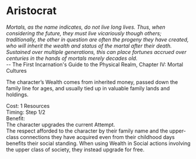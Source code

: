 # Aristocrat

*Mortals, as the name indicates, do not live long lives. Thus, when considering the future, they must live vicariously though others; traditionally, the other in question are often the progeny they have created, who will inherit the wealth and status of the martal after their death. Sustained over multiple generations, this can place fortunes accrued over centuries in the hands of mortals merely decades old.*  
-- The First Incarnation's Guide to the Physical Realm, Chapter IV: Mortal Cultures

The character’s Wealth comes from inherited money, passed down the family line for ages, and usually tied up in valuable family lands and holdings.

Cost: 1 Resources  
Timing: Step 1/2  
Benefit:  
The character upgrades the current Attempt.  
The respect afforded to the character by their family name and the upper-class connections they have acquired even from their childhood days benefits their social standing. When using Wealth in Social actions involving the upper class of society, they instead upgrade for free.
